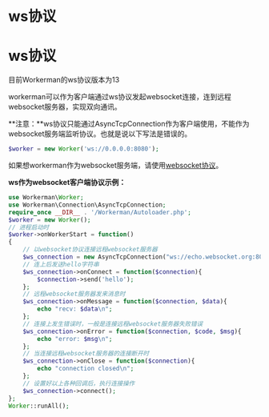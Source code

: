 # ws协议

# ws协议

目前Workerman的ws协议版本为13

workerman可以作为客户端通过ws协议发起websocket连接，连到远程websocket服务器，实现双向通讯。

**注意：**ws协议只能通过AsyncTcpConnection作为客户端使用，不能作为websocket服务端监听协议。也就是说以下写法是错误的。


```php 
$worker = new Worker('ws://0.0.0.0:8080');

```
如果想workerman作为websocket服务端，请使用[websocket协议](/appendices/about-websocket.html)。

**ws作为websocket客户端协议示例：**


```php 
use Workerman\Worker;
use Workerman\Connection\AsyncTcpConnection;
require_once __DIR__ . '/Workerman/Autoloader.php';
$worker = new Worker();
// 进程启动时
$worker->onWorkerStart = function()
{
    // 以websocket协议连接远程websocket服务器
    $ws_connection = new AsyncTcpConnection("ws://echo.websocket.org:80");
    // 连上后发送hello字符串
    $ws_connection->onConnect = function($connection){
        $connection->send('hello');
    };
    // 远程websocket服务器发来消息时
    $ws_connection->onMessage = function($connection, $data){
        echo "recv: $data\n";
    };
    // 连接上发生错误时，一般是连接远程websocket服务器失败错误
    $ws_connection->onError = function($connection, $code, $msg){
        echo "error: $msg\n";
    };
    // 当连接远程websocket服务器的连接断开时
    $ws_connection->onClose = function($connection){
        echo "connection closed\n";
    };
    // 设置好以上各种回调后，执行连接操作
    $ws_connection->connect();
};
Worker::runAll();

```